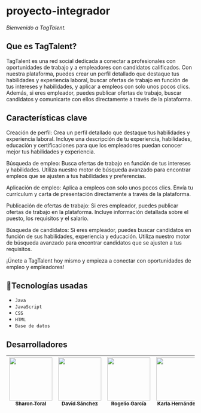 # proyecto-integrador
<em> Bienvenido a TagTalent.</em>
## Que es TagTalent?
TagTalent es una red social dedicada a conectar a profesionales con oportunidades de trabajo y a empleadores con candidatos calificados. Con nuestra plataforma, puedes crear un perfil detallado que destaque tus habilidades y experiencia laboral, buscar ofertas de trabajo en función de tus intereses y habilidades, y aplicar a empleos con solo unos pocos clics. Además, si eres empleador, puedes publicar ofertas de trabajo, buscar candidatos y comunicarte con ellos directamente a través de la plataforma.

## Características clave
Creación de perfil: Crea un perfil detallado que destaque tus habilidades y experiencia laboral. Incluye una descripción de tu experiencia, habilidades, educación y certificaciones para que los empleadores puedan conocer mejor
tus habilidades y experiencia.

Búsqueda de empleo: Busca ofertas de trabajo en función de tus intereses y habilidades. Utiliza nuestro motor de búsqueda avanzado para encontrar empleos que se ajusten a tus habilidades y preferencias.

Aplicación de empleo: Aplica a empleos con solo unos pocos clics. Envía tu currículum y carta de presentación directamente a través de la plataforma.

Publicación de ofertas de trabajo: Si eres empleador, puedes publicar ofertas de trabajo en la plataforma. Incluye información detallada sobre el puesto, los requisitos y el salario.

Búsqueda de candidatos: Si eres empleador, puedes buscar candidatos en función de sus habilidades, experiencia y educación. Utiliza nuestro motor de búsqueda avanzado para encontrar candidatos que se ajusten a tus requisitos.

¡Únete a TagTalent hoy mismo y empieza a conectar con oportunidades de empleo y empleadores!

## :hammer:Tecnologías usadas

- `Java`
- `JavaScript`
- `CSS`
- `HTML`
- `Base de datos`
  

## Desarrolladores
| [<img src="https://avatars.githubusercontent.com/u/116234210?v=4" width=115><br><sub>Sharon Toral</sub>](https://github.com/BelSharon) |  [<img src="https://avatars.githubusercontent.com/u/107715111?v=4" width=115><br><sub>David Sánchez</sub>](https://github.com/DavidESV7) |  [<img src="https://avatars.githubusercontent.com/u/44250690?v=4" width=115><br><sub>Rogelio García</sub>](https://github.com/Rogergarciahdz) |  [<img src="https://avatars.githubusercontent.com/u/119544964?v=4" width=115><br><sub>Karla Hernández</sub>](https://github.com/KarliiAndy) |  [<img src="https://avatars.githubusercontent.com/u/105260133?v=4" width=115><br><sub>Carlos Galván</sub>](https://github.com/Charlygal18) |  [<img src="https://avatars.githubusercontent.com/u/119544178?v=4" width=115><br><sub>Arely López</sub>](https://github.com/Arelylc1) |
| :---: | :---: | :---: | :---: | :---: | :---: |



